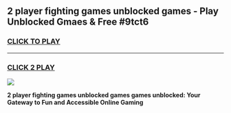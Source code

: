 
## 2 player fighting games unblocked games - Play Unblocked Gmaes & Free #9tct6
<h3>
<a href="https://premium.freeplayer.one?title=2_player_fighting_games_unblocked_games&ref=01M">CLICK TO PLAY</a></h3>
<hr>

<h3>
<a href="https://premium.freeplayer.one?title=2_player_fighting_games_unblocked_games&ref=01M">CLICK 2 PLAY</a>
  
</h3>

<a href="https://premium.freeplayer.one?title=2_player_fighting_games_unblocked_games&ref=01M"><img src="https://clearcache.store/games.png"></a>


**2 player fighting games unblocked games games unblocked: Your Gateway to Fun and Accessible Online Gaming**

